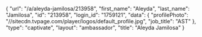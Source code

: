 {
    "url": "\/a\/aleyda-jamilosa\/213958",
    "first_name": "Aleyda",
    "last_name": "Jamilosa",
    "id": "213958",
    "login_id": "1759121",
    "data": {
        "profilePhoto": "\/\/sitecdn.tvpage.com\/player\/logos\/default_profile.jpg",
        "job_title": "AST"
    },
    "type": "captivate",
    "layout": "ambassador",
    "title": "Aleyda Jamilosa"
}